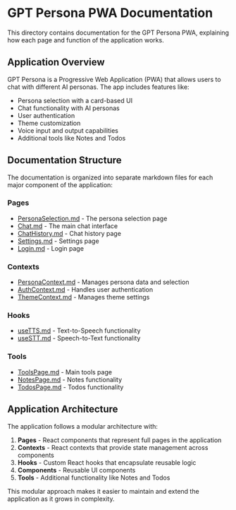 # GPT Persona PWA Documentation

This directory contains documentation for the GPT Persona PWA, explaining how each page and function of the application works.

## Application Overview

GPT Persona is a Progressive Web Application (PWA) that allows users to chat with different AI personas. The app includes features like:

- Persona selection with a card-based UI
- Chat functionality with AI personas
- User authentication
- Theme customization
- Voice input and output capabilities
- Additional tools like Notes and Todos

## Documentation Structure

The documentation is organized into separate markdown files for each major component of the application:

### Pages
- [PersonaSelection.md](./pages/PersonaSelection.md) - The persona selection page
- [Chat.md](./pages/Chat.md) - The main chat interface
- [ChatHistory.md](./pages/ChatHistory.md) - Chat history page
- [Settings.md](./pages/Settings.md) - Settings page
- [Login.md](./pages/Login.md) - Login page

### Contexts
- [PersonaContext.md](./contexts/PersonaContext.md) - Manages persona data and selection
- [AuthContext.md](./contexts/AuthContext.md) - Handles user authentication
- [ThemeContext.md](./contexts/ThemeContext.md) - Manages theme settings

### Hooks
- [useTTS.md](./hooks/useTTS.md) - Text-to-Speech functionality
- [useSTT.md](./hooks/useSTT.md) - Speech-to-Text functionality

### Tools
- [ToolsPage.md](./tools/ToolsPage.md) - Main tools page
- [NotesPage.md](./tools/NotesPage.md) - Notes functionality
- [TodosPage.md](./tools/TodosPage.md) - Todos functionality

## Application Architecture

The application follows a modular architecture with:

1. **Pages** - React components that represent full pages in the application
2. **Contexts** - React contexts that provide state management across components
3. **Hooks** - Custom React hooks that encapsulate reusable logic
4. **Components** - Reusable UI components
5. **Tools** - Additional functionality like Notes and Todos

This modular approach makes it easier to maintain and extend the application as it grows in complexity.
